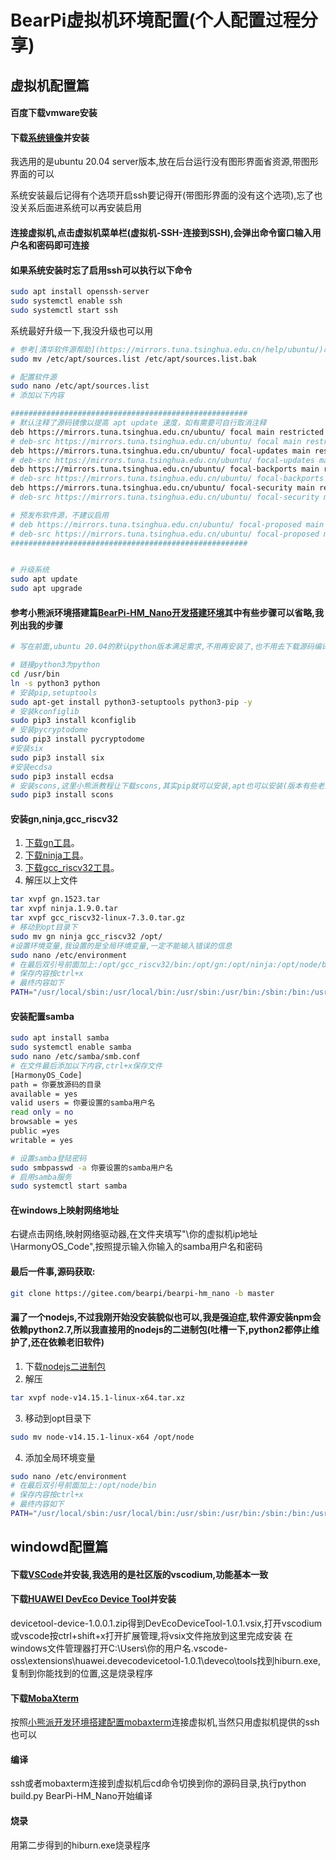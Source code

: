 # BearPi虚拟机环境配置(个人配置过程分享)


## 虚拟机配置篇

#### 百度下载vmware安装

#### 下载[系统镜像](https://mirrors.tuna.tsinghua.edu.cn/ubuntu-releases/20.04.1/ubuntu-20.04.1-live-server-amd64.iso)并安装

我选用的是ubuntu 20.04 server版本,放在后台运行没有图形界面省资源,带图形界面的可以

系统安装最后记得有个选项开启ssh要记得开(带图形界面的没有这个选项),忘了也没关系后面进系统可以再安装启用

#### 连接虚拟机,点击虚拟机菜单栏(虚拟机-SSH-连接到SSH),会弹出命令窗口输入用户名和密码即可连接
#### 如果系统安装时忘了启用ssh可以执行以下命令

~~~ bash
sudo apt install openssh-server
sudo systemctl enable ssh
sudo systemctl start ssh
~~~

系统最好升级一下,我没升级也可以用

~~~ bash
# 参考[清华软件源帮助](https://mirrors.tuna.tsinghua.edu.cn/help/ubuntu/)改一下软件源,先备份一下 
sudo mv /etc/apt/sources.list /etc/apt/sources.list.bak

# 配置软件源
sudo nano /etc/apt/sources.list
# 添加以下内容

#####################################################
# 默认注释了源码镜像以提高 apt update 速度，如有需要可自行取消注释
deb https://mirrors.tuna.tsinghua.edu.cn/ubuntu/ focal main restricted universe multiverse
# deb-src https://mirrors.tuna.tsinghua.edu.cn/ubuntu/ focal main restricted universe multiverse
deb https://mirrors.tuna.tsinghua.edu.cn/ubuntu/ focal-updates main restricted universe multiverse
# deb-src https://mirrors.tuna.tsinghua.edu.cn/ubuntu/ focal-updates main restricted universe multiverse
deb https://mirrors.tuna.tsinghua.edu.cn/ubuntu/ focal-backports main restricted universe multiverse
# deb-src https://mirrors.tuna.tsinghua.edu.cn/ubuntu/ focal-backports main restricted universe multiverse
deb https://mirrors.tuna.tsinghua.edu.cn/ubuntu/ focal-security main restricted universe multiverse
# deb-src https://mirrors.tuna.tsinghua.edu.cn/ubuntu/ focal-security main restricted universe multiverse

# 预发布软件源，不建议启用
# deb https://mirrors.tuna.tsinghua.edu.cn/ubuntu/ focal-proposed main restricted universe multiverse
# deb-src https://mirrors.tuna.tsinghua.edu.cn/ubuntu/ focal-proposed main restricted universe multiverse
#####################################################


# 升级系统
sudo apt update
sudo apt upgrade
~~~



#### 参考小熊派环境搭建篇[BearPi-HM_Nano开发搭建环境](https://gitee.com/bearpi/bearpi-hm_nano/blob/master/applications/BearPi/BearPi-HM_Nano/docs/quick-start/BearPi-HM_Nano%E5%BC%80%E5%8F%91%E6%90%AD%E5%BB%BA%E7%8E%AF%E5%A2%83.md)其中有些步骤可以省略,我列出我的步骤

~~~ bash
# 写在前面,ubuntu 20.04的默认python版本满足需求,不用再安装了,也不用去下载源码编译,直接按以下操作进行就行了

# 链接python3为python
cd /usr/bin
ln -s python3 python
# 安装pip,setuptools
sudo apt-get install python3-setuptools python3-pip -y
# 安装kconfiglib
sudo pip3 install kconfiglib
# 安装pycryptodome
sudo pip3 install pycryptodome
#安装six
sudo pip3 install six
#安装ecdsa
sudo pip3 install ecdsa
# 安装scons,这里小熊派教程让下载scons,其实pip就可以安装,apt也可以安装(版本有些老),我这里用pip安装,你也可以按照小熊派的教程下载二进制包进行配置
sudo pip3 install scons

~~~

#### 安装gn,ninja,gcc_riscv32

1. [下载gn工具](http://tools.harmonyos.com/mirrors/gn/1523/linux/gn.1523.tar)。
2. [下载ninja工具](http://tools.harmonyos.com/mirrors/ninja/1.9.0/linux/ninja.1.9.0.tar)。
3. [下载gcc_riscv32工具](http://tools.harmonyos.com/mirrors/gcc_riscv32/7.3.0/linux/gcc_riscv32-linux-7.3.0.tar.gz)。
4. 解压以上文件
~~~ bash
tar xvpf gn.1523.tar
tar xvpf ninja.1.9.0.tar
tar xvpf gcc_riscv32-linux-7.3.0.tar.gz
# 移动到opt目录下
sudo mv gn ninja gcc_riscv32 /opt/
#设置环境变量,我设置的是全局环境变量,一定不能输入错误的信息
sudo nano /etc/environment
# 在最后双引号前面加上:/opt/gcc_riscv32/bin:/opt/gn:/opt/ninja:/opt/node/bin
# 保存内容按ctrl+x
# 最终内容如下
PATH="/usr/local/sbin:/usr/local/bin:/usr/sbin:/usr/bin:/sbin:/bin:/usr/games:/usr/local/games:/opt/gcc_riscv32/bin:/opt/gn:/opt/ninja"

~~~

#### 安装配置samba

~~~ bash
sudo apt install samba
sudo systemctl enable samba
sudo nano /etc/samba/smb.conf
# 在文件最后添加以下内容,ctrl+x保存文件
[HarmonyOS_Code]
path = 你要放源码的目录
available = yes
valid users = 你要设置的samba用户名
read only = no
browsable = yes
public =yes
writable = yes

# 设置samba登陆密码
sudo smbpasswd -a 你要设置的samba用户名
# 启用samba服务
sudo systemctl start samba


~~~

#### 在windows上映射网络地址

右键点击网络,映射网络驱动器,在文件夹填写"\\你的虚拟机ip地址\HarmonyOS_Code",按照提示输入你输入的samba用户名和密码



#### 最后一件事,源码获取:

~~~ bash
git clone https://gitee.com/bearpi/bearpi-hm_nano -b master
~~~


#### 漏了一个nodejs,不过我刚开始没安装貌似也可以,我是强迫症,软件源安装npm会依赖python2.7,所以我直接用的nodejs的二进制包(吐槽一下,python2都停止维护了,还在依赖老旧软件)
1. 下载[nodejs二进制包](https://nodejs.org/dist/v14.15.1/node-v14.15.1-linux-x64.tar.xz)
2. 解压
~~~ bash
tar xvpf node-v14.15.1-linux-x64.tar.xz
~~~
3. 移动到opt目录下
~~~ bash
sudo mv node-v14.15.1-linux-x64 /opt/node
~~~
4. 添加全局环境变量
~~~ bash
sudo nano /etc/environment
# 在最后双引号前面加上:/opt/node/bin
# 保存内容按ctrl+x
# 最终内容如下
PATH="/usr/local/sbin:/usr/local/bin:/usr/sbin:/usr/bin:/sbin:/bin:/usr/games:/usr/local/games:/opt/gcc_riscv32/bin:/opt/gn:/opt/ninja:/opt/node/bin"
~~~

## windowd配置篇

#### 下载[VSCode](https://mirrors.tuna.tsinghua.edu.cn/github-release/VSCodium/vscodium/LatestRelease/)并安装,我选用的是社区版的vscodium,功能基本一致
#### 下载[HUAWEI DevEco Device Tool](https://device.harmonyos.com/cn/ide)并安装
devicetool-device-1.0.0.1.zip得到DevEcoDeviceTool-1.0.1.vsix,打开vscodium或vscode按ctrl+shift+x打开扩展管理,将vsix文件拖放到这里完成安装
在windows文件管理器打开C:\Users\你的用户名\.vscode-oss\extensions\huawei.devecodevicetool-1.0.1\deveco\tools找到hiburn.exe,复制到你能找到的位置,这是烧录程序

#### 下载[MobaXterm](https://mobaxterm.mobatek.net/)
按照[小熊派开发环境搭建配置mobaxterm](https://gitee.com/bearpi/bearpi-hm_nano/blob/master/applications/BearPi/BearPi-HM_Nano/docs/quick-start/BearPi-HM_Nano%E5%BC%80%E5%8F%91%E6%90%AD%E5%BB%BA%E7%8E%AF%E5%A2%83.md)连接虚拟机,当然只用虚拟机提供的ssh也可以

#### 编译
ssh或者mobaxterm连接到虚拟机后cd命令切换到你的源码目录,执行python build.py BearPi-HM_Nano开始编译

#### 烧录
用第二步得到的hiburn.exe烧录程序





